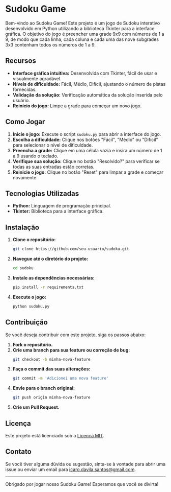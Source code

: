 # Sudoku Game

Bem-vindo ao Sudoku Game! Este projeto é um jogo de Sudoku interativo desenvolvido em Python utilizando a biblioteca Tkinter para a interface gráfica. O objetivo do jogo é preencher uma grade 9x9 com números de 1 a 9, de modo que cada linha, cada coluna e cada uma das nove subgrades 3x3 contenham todos os números de 1 a 9.

## Recursos

- **Interface gráfica intuitiva:** Desenvolvida com Tkinter, fácil de usar e visualmente agradável.
- **Níveis de dificuldade:** Fácil, Médio, Difícil, ajustando o número de pistas fornecidas.
- **Validação da solução:** Verificação automática da solução inserida pelo usuário.
- **Reinício do jogo:** Limpe a grade para começar um novo jogo.

## Como Jogar

1. **Inicie o jogo:** Execute o script `sudoku.py` para abrir a interface do jogo.
2. **Escolha a dificuldade:** Clique nos botões "Fácil", "Médio" ou "Difícil" para selecionar o nível de dificuldade.
3. **Preencha a grade:** Clique em uma célula vazia e insira um número de 1 a 9 usando o teclado.
4. **Verifique sua solução:** Clique no botão "Resolvido?" para verificar se todas as suas entradas estão corretas.
5. **Reinicie o jogo:** Clique no botão "Reset" para limpar a grade e começar novamente.

## Tecnologias Utilizadas

- **Python:** Linguagem de programação principal.
- **Tkinter:** Biblioteca para a interface gráfica.

## Instalação

1. **Clone o repositório:**
    ```bash
    git clone https://github.com/seu-usuario/sudoku.git
    ```
2. **Navegue até o diretório do projeto:**
    ```bash
    cd sudoku
    ```
3. **Instale as dependências necessárias:**
    ```bash
    pip install -r requirements.txt
    ```
4. **Execute o jogo:**
    ```bash
    python sudoku.py
    ```

## Contribuição

Se você deseja contribuir com este projeto, siga os passos abaixo:

1. **Fork o repositório.**
2. **Crie uma branch para sua feature ou correção de bug:**
    ```bash
    git checkout -b minha-nova-feature
    ```
3. **Faça o commit das suas alterações:**
    ```bash
    git commit -m 'Adicionei uma nova feature'
    ```
4. **Envie para o branch original:**
    ```bash
    git push origin minha-nova-feature
    ```
5. **Crie um Pull Request.**

## Licença

Este projeto está licenciado sob a [Licença MIT](LICENSE).

## Contato

Se você tiver alguma dúvida ou sugestão, sinta-se à vontade para abrir uma issue ou enviar um email para [icaro.davila.santos@gmail.com](mailto:icaro.davila.santos@gmail.com).

---

Obrigado por jogar nosso Sudoku Game! Esperamos que você se divirta!

